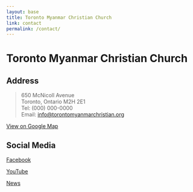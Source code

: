 ```yaml
---
layout: base
title: Toronto Myanmar Christian Church
link: contact
permalink: /contact/
---
```


# Toronto Myanmar Christian Church

## Address

> 650 McNicoll Avenue  
> Toronto, Ontario M2H 2E1  
> Tel: (000) 000-0000  
> Email: info@torontomyanmarchristian.org  

[View on Google Map](https://goo.gl/maps/KyQRXtthwkq)

## Social Media

[Facebook](https://www.facebook.com/Toronto-Myanmar-Christian-Fellowship-123818291003915/)

[YouTube](https://www.youtube.com/channel/UCEpS1aee_rkysom6EILevvQ)

[News](http://news.torontomyanmarchristian.org)
